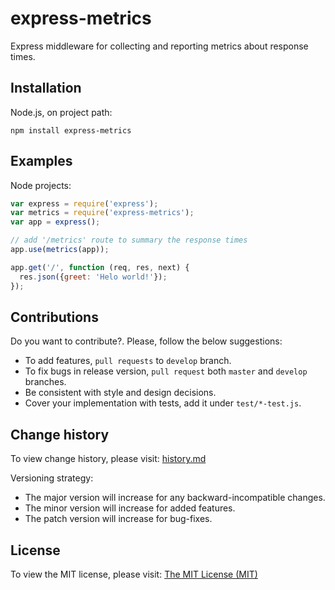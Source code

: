 # express-metrics

Express middleware for collecting and reporting metrics about response times.

## Installation

Node.js, on project path:

```
npm install express-metrics
```

## Examples

Node projects:

```js
var express = require('express');
var metrics = require('express-metrics');
var app = express();

// add '/metrics' route to summary the response times
app.use(metrics(app));

app.get('/', function (req, res, next) {
  res.json({greet: 'Helo world!'});
});
```

## Contributions

Do you want to contribute?. Please, follow the below suggestions:
  - To add features, `pull requests` to `develop` branch.
  - To fix bugs in release version, `pull request` both `master` and `develop` branches.
  - Be consistent with style and design decisions.
  - Cover your implementation with tests, add it under `test/*-test.js`.

## Change history

To view change history, please visit: [history.md](https://github.com/dgaubert/venom/blob/master/docs/hystory.md)

Versioning strategy:

  - The major version will increase for any backward-incompatible changes.
  - The minor version will increase for added features.
  - The patch version will increase for bug-fixes.

## License

To view the MIT license, please visit: [The MIT License (MIT)](https://github.com/dgaubert/venom/blob/master/LICENSE)
